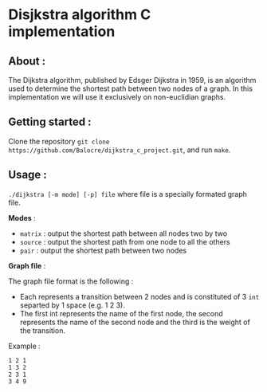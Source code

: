 # Disjkstra algorithm C implementation

## About : 

The Dijkstra algorithm, published by Edsger Dijkstra in 1959, is an algorithm used to determine the shortest path between two nodes of a graph.
In this implementation we will use it exclusively on non-euclidian graphs. 

## Getting started :

Clone the repository `git clone https://github.com/Balocre/dijkstra_c_project.git`, and run `make`.

## Usage : 

`./dijkstra [-m mode] [-p] file` where file is a specially formated graph file.

**Modes** :

 - `matrix` : output the shortest path between all nodes two by two
 - `source` : output the shortest path from one node to all the others
 - `pair`   : output the shortest path between two nodes
 

**Graph file** :

The graph file format is the following :

- Each represents a transition between 2 nodes and is constituted of 3 `int` separted by 1 space (e.g. 1 2 3).
- The first int represents the name of the first node, the second represents the name of the second node and the third is the weight of the transition.

Example :
```
1 2 1
1 3 2 
2 3 1
3 4 9
```
